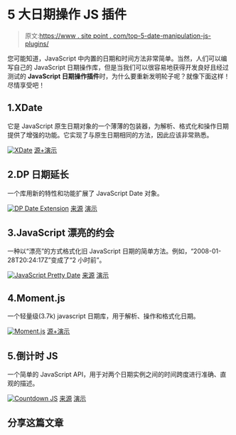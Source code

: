 # 5 大日期操作 JS 插件

> 原文:[https://www . site point . com/top-5-date-manipulation-js-plugins/](https://www.sitepoint.com/top-5-date-manipulation-js-plugins/)

您可能知道，JavaScript 中内置的日期和时间方法非常简单。当然，人们可以编写自己的 JavaScript 日期操作库，但是当我们可以很容易地获得开发良好且经过测试的 **JavaScript 日期操作插件**时，为什么要重新发明轮子呢？就像下面这样！尽情享受吧！

## 1.XDate

它是 JavaScript 原生日期对象的一个薄薄的包装器，为解析、格式化和操作日期提供了增强的功能。它实现了与原生日期相同的方法，因此应该非常熟悉。

 [![XDate](../Images/6d8af94a9b55d7abfeec880d4139f8ce.png)](http://arshaw.com/xdate/) 
[源+演示](http://arshaw.com/xdate/)

## 2.DP 日期延长

一个库用新的特性和功能扩展了 JavaScript Date 对象。

 [![DP Date Extension](../Images/1ee3b1987ea0dc48ca656b5eba6acd1b.png)](http://depressedpress.com/javascript-extensions/dp_dateextensions/) 
[来源](http://depressedpress.com/javascript-extensions/dp_dateextensions/) [演示](http://home.comcast.net/~kiwidust/JSExtensions/DP_DateExtensions/Example1.htm)

## 3.JavaScript 漂亮的约会

一种以“漂亮”的方式格式化旧 JavaScript 日期的简单方法。例如，“2008-01-28T20:24:17Z”变成了“2 小时前”。

 [![JavaScript Pretty Date](../Images/d303f2c4ae043dbda2505f589d48b018.png)](http://ejohn.org/projects/javascript-pretty-date/) 
[来源](http://ejohn.org/projects/javascript-pretty-date/) [演示](http://ejohn.org/files/pretty.html)

## 4.Moment.js

一个轻量级(3.7k) javascript 日期库，用于解析、操作和格式化日期。

 [![Moment.js](../Images/bb6fcce0f673a3dd0c58b04602f346b8.png)](http://momentjs.com/) 
[源+演示](http://momentjs.com/)

## 5.倒计时 JS

一个简单的 JavaScript API，用于对两个日期实例之间的时间跨度进行准确、直观的描述。

 [![Countdown JS](../Images/a30958f7fc214ce0451fc2fec30f894b.png)](http://countdownjs.org/) 
[来源](http://countdownjs.org/) [演示](http://countdownjs.org/demo.html)

## 分享这篇文章